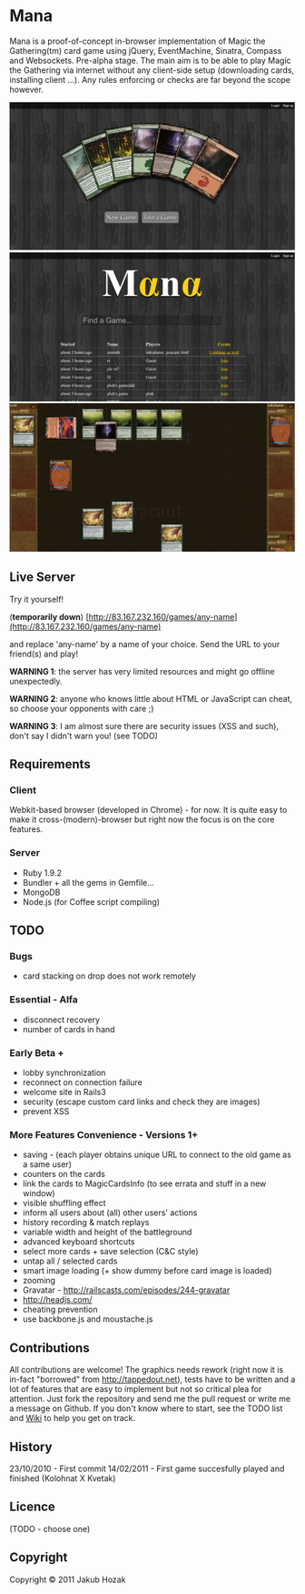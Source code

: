 # Mana

Mana is a proof-of-concept in-browser implementation of Magic the Gathering(tm) card game using jQuery, EventMachine, Sinatra, Compass and Websockets. Pre-alpha stage. The main aim is to be able to play Magic the Gathering via internet without any client-side setup (downloading cards, installing client ...). Any rules enforcing or checks are far beyond the scope however.


![Screenshot](https://github.com/HakubJozak/mana/raw/master/screenshots/1.png)
![Screenshot](https://github.com/HakubJozak/mana/raw/master/screenshots/2.png)
![Screenshot](https://github.com/HakubJozak/mana/raw/master/screenshots/3.png)


## Live Server

Try it yourself!

(__temporarily down__) [http://83.167.232.160/games/any-name](http://83.167.232.160/games/any-name)

and replace 'any-name' by a name of your choice. Send the URL to your friend(s) and play!

__WARNING 1__: the server has very limited resources and might go offline unexpectedly.

__WARNING 2__: anyone who knows little about HTML or JavaScript can cheat, so choose your opponents with care ;)

__WARNING 3__: I am almost sure there are security issues (XSS and such), don't say I didn't warn you! (see TODO)

## Requirements

### Client

Webkit-based browser (developed in Chrome) - for now. It is quite easy to make it cross-(modern)-browser but right now the focus is on the core features.

### Server

   - Ruby 1.9.2
   - Bundler + all the gems in Gemfile...
   - MongoDB
   - Node.js (for Coffee script compiling)

## TODO

### Bugs
 - card stacking on drop does not work remotely


### Essential - Alfa
 - disconnect recovery
 - number of cards in hand

### Early Beta +
 - lobby synchronization
 - reconnect on connection failure
 - welcome site in Rails3
 - security (escape custom card links and check they are images)
 - prevent XSS

### More Features Convenience - Versions 1+

 - saving - (each player obtains unique URL to connect to the old game as a same user)
 - counters on the cards
 - link the cards to MagicCardsInfo (to see errata and stuff in a new window)
 - visible shuffling effect
 - inform all users about (all) other users' actions
 - history recording & match replays
 - variable width and height of the battleground
 - advanced keyboard shortcuts
 - select more cards + save selection (C&C style)
 - untap all / selected cards
 - smart image loading (+ show dummy before card image is loaded)
 - zooming
 - Gravatar - http://railscasts.com/episodes/244-gravatar
 - http://headjs.com/
 - cheating prevention
 - use backbone.js and moustache.js

## Contributions

All contributions are welcome! The graphics needs rework (right now it is in-fact "borrowed" from http://tappedout.net), tests have to be written and a lot of features that are easy to implement but not so critical plea for attention. Just fork the repository and send me the pull request or write me a message on Github. If you don't know where to start, see the TODO list and [Wiki](https://github.com/HakubJozak/mana/wiki/Home) to help you get on track.

## History

23/10/2010 - First commit
14/02/2011 - First game succesfully played and finished (Kolohnat X Kvetak)


## Licence

(TODO - choose one)

## Copyright

Copyright &copy; 2011 Jakub Hozak
